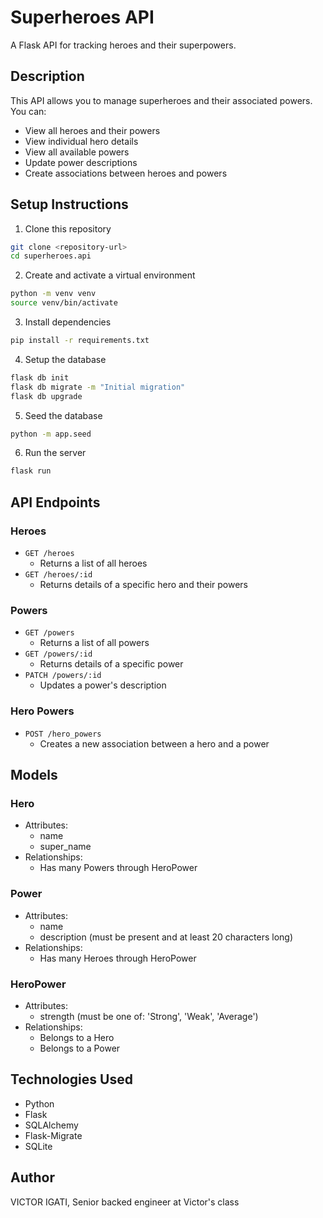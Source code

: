 # Superheroes API

A Flask API for tracking heroes and their superpowers.

## Description

This API allows you to manage superheroes and their associated powers. You can:
- View all heroes and their powers
- View individual hero details
- View all available powers
- Update power descriptions
- Create associations between heroes and powers

## Setup Instructions

1. Clone this repository
```bash
git clone <repository-url>
cd superheroes.api
```

2. Create and activate a virtual environment
```bash
python -m venv venv
source venv/bin/activate
```

3. Install dependencies
```bash
pip install -r requirements.txt
```

4. Setup the database
```bash
flask db init
flask db migrate -m "Initial migration"
flask db upgrade
```

5. Seed the database
```bash
python -m app.seed
```

6. Run the server
```bash
flask run
```

## API Endpoints

### Heroes
- `GET /heroes`
  - Returns a list of all heroes
- `GET /heroes/:id`
  - Returns details of a specific hero and their powers

### Powers
- `GET /powers`
  - Returns a list of all powers
- `GET /powers/:id`
  - Returns details of a specific power
- `PATCH /powers/:id`
  - Updates a power's description

### Hero Powers
- `POST /hero_powers`
  - Creates a new association between a hero and a power

## Models

### Hero
- Attributes:
  - name
  - super_name
- Relationships:
  - Has many Powers through HeroPower

### Power
- Attributes:
  - name
  - description (must be present and at least 20 characters long)
- Relationships:
  - Has many Heroes through HeroPower

### HeroPower
- Attributes:
  - strength (must be one of: 'Strong', 'Weak', 'Average')
- Relationships:
  - Belongs to a Hero
  - Belongs to a Power

## Technologies Used
- Python
- Flask
- SQLAlchemy
- Flask-Migrate
- SQLite

## Author
VICTOR IGATI,
Senior backed engineer at Victor's class 